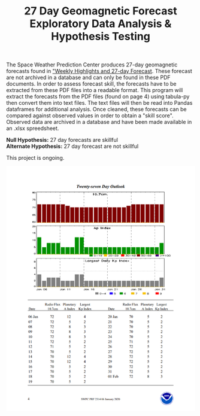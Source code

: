 <center><h1>27 Day Geomagnetic Forecast <br> Exploratory Data Analysis & Hypothesis Testing</h1></center><br>

The Space Weather Prediction Center produces 27-day geomagnetic forecasts found in ["Weekly Highlights and 27-day Forecast](https://www.swpc.noaa.gov/products/weekly-highlights-and-27-day-forecast). These forecast are not archived in a database and can only be found in these PDF documents. In order to assess forecast skill, the forecasts have to be extracted from these PDF files into a readable format. This program will extract the forecasts from the PDF files (found on page 4) using tabula-py then convert them into text files. The text files will then be read into Pandas dataframes for additional analysis. Once cleaned, these forecasts can be compared against observed values in order to obtain a "skill score". Observed data are archived in a database and have been made available in an .xlsx spreedsheet.

**Null Hypothesis:** 27 day forecasts are skillful <br>
**Alternate Hypothesis:** 27 day forecast are not skillful

This project is ongoing.

![EXAMPLE 27 DAY FORECAST in PDF FORMAT](https://github.com/sunnysidedenver/swpc_27day/blob/main/Example%20Forecast.PNG)
